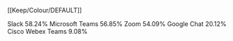 [[Keep/Colour/DEFAULT]] 

Slack
58.24%
Microsoft Teams
56.85%
Zoom
54.09%
Google Chat
20.12%
Cisco Webex Teams
9.08%
